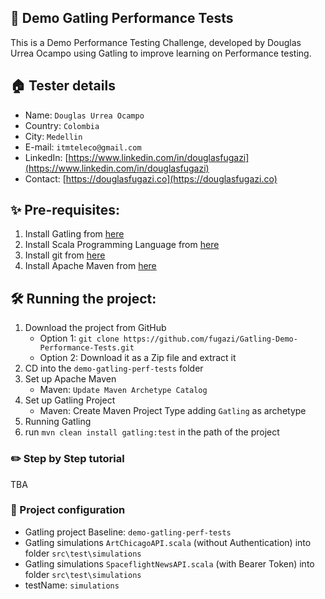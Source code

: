 ## 👋 Demo Gatling Performance Tests
This is a Demo Performance Testing Challenge, developed by Douglas Urrea Ocampo using Gatling to improve learning on Performance testing.

## 🏠 Tester details
* Name: `Douglas Urrea Ocampo`
* Country: `Colombia`
* City: `Medellin`
* E-mail: `itmteleco@gmail.com`
* LinkedIn: [https://www.linkedin.com/in/douglasfugazi](https://www.linkedin.com/in/douglasfugazi)
* Contact: [https://douglasfugazi.co](https://douglasfugazi.co)

## ✨ Pre-requisites:
1. Install Gatling from [here](https://gatling.io)
2. Install Scala Programming Language from [here](https://www.scala-lang.org)
3. Install git from [here](https://git-scm.com)
4. Install Apache Maven from [here](https://maven.apache.org)

## 🛠️ Running the project:
1. Download the project from GitHub
    * Option 1: `git clone https://github.com/fugazi/Gatling-Demo-Performance-Tests.git`
    * Option 2: Download it as a Zip file and extract it
2. CD into the `demo-gatling-perf-tests` folder
3. Set up Apache Maven
    * Maven: `Update Maven Archetype Catalog`
4. Set up Gatling Project
    * Maven: Create Maven Project Type adding `Gatling` as archetype
5. Running Gatling
4. run `mvn clean install gatling:test` in the path of the project

### ✏️ Step by Step tutorial

TBA

### 🚴 Project configuration
* Gatling project Baseline: `demo-gatling-perf-tests`
* Gatling simulations `ArtChicagoAPI.scala` (without Authentication) into folder `src\test\simulations`
* Gatling simulations `SpaceflightNewsAPI.scala` (with Bearer Token) into folder `src\test\simulations`
* testName: `simulations`

